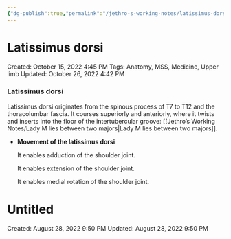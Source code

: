 ```yaml
---
{"dg-publish":true,"permalink":"/jethro-s-working-notes/latissimus-dorsi/","dgPassFrontmatter":true}
---
```



# Latissimus dorsi

Created: October 15, 2022 4:45 PM
Tags: Anatomy, MSS, Medicine, Upper limb
Updated: October 26, 2022 4:42 PM

### Latissimus dorsi

Latissimus dorsi originates from the spinous process of T7 to T12 and the thoracolumbar fascia. It courses superiorly and anteriorly, where it twists and inserts into the floor of the intertubercular groove: [[Jethro’s Working Notes/Lady M lies between two majors\|Lady M lies between two majors]].

- ****************************************************************Movement of the latissimus dorsi****************************************************************
    
    It enables adduction of the shoulder joint.
    
    It enables extension of the shoulder joint.
    
    It enables medial rotation of the shoulder joint.
    
    
<div class="transclusion internal-embed is-loaded"><div class="markdown-embed">





# Untitled

Created: August 28, 2022 9:50 PM
Updated: August 28, 2022 9:50 PM

</div></div>
